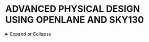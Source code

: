 # ADVANCED PHYSICAL DESIGN USING OPENLANE AND SKY130







<details>
  <summary>
Expand or Collapse
  </summary>

  
## THEORY 









<details>
  <summary>
Expand or Collapse
  </summary>

### HOW TO TALK TO COMPUTERS









<details>
  <summary>
Expand or Collapse
  </summary>
  
### PACKAGE

![ARDUINOLEONARDO](https://github.com/user-attachments/assets/1cc18b24-b063-49dc-801e-37b23f1a02b5)

- The **_PACKAGE_** of the chip which is a protective layer or packet bound over the actual chip and the actual manufatured chip is usually present at the center of a package.
- The connections from package is fed to the chip by WIRE BOUND method which is none other than basic wired connection.

### CHIP
![DAY11](https://github.com/user-attachments/assets/40997a27-3077-4344-be31-955efa96e0d4)


- Inside the chip, all the signals from the external world to the chip and vice versa is passed through **_PADS_**.
- The area bound by the pads is **_CORE_** where all the digital logic of the chip is placed.
- Both the core and pads make up the **_DIE_** which is the basic manufacturing unit in the semiconductor chips.

![week14](https://github.com/user-attachments/assets/22420752-f470-422d-965d-e72ec4c214a9)

### FOUNDRY
- **_Foundry_** is the place where the semiconductor chips are manufactured and FOUNDRY IP's are Intellectual Properties based on a specific foundry and these IP's require a specific level of intelligence to be produced.

### MACROS
- Digital logic blocks in the CHIP are called **_MACROS_**.

### INSTRUCTION SET ARCHITECTURE( RISC V ARCHITECTURE) :-
- It is a C program which has to be run on a specific hardware layout which is the interior of a chip in your laptop,PC or any other device there is certain flow to be followed.
- An INSTRUCTION SET ARCHITECTURE (ISA) is part of the abstract model of a computer that defines how the CPU is controlled by the software.
- HARDWARE DESCRIPTION LANGUAGE(HDL) is present as an interface between the RISC V ARCHITECTURE and the layout.
  
  ![DAY15](https://github.com/user-attachments/assets/79481bfa-b943-451a-b09f-294c844ce7e2)
#### FLOW :
- C Program to Assembly Language The C program is written in a high-level language for ease of programming. A compiler (like GCC with RISC-V backend) translates the C code into assembly language instructions adhering to the RISC-V ISA. These instructions are human-readable but hardware-specific, tailored to the RISC-V architecture.
- Assembly to Machine Language The assembly program is assembled into machine code using an assembler. Machine code consists of binary instructions (0s and 1s) that the processor can execute directly. Each assembly instruction is mapped to its binary opcode and associated data.
- Implementation of RISC-V Specification in RTL The RISC-V specification is implemented in RTL (Register Transfer Level) using a Hardware Description Language (HDL) like Verilog or VHDL. This involves describing the architecture's control logic, datapath, and how instructions are executed in terms of hardware signals.
- RTL to Layout (PnR to GDSII Flow) The RTL description is synthesized into a gate-level netlist (logic gates and their interconnections). Place and Route (PnR) tools convert the synthesized design into a physical layout. The layout is validated and finalized into a GDSII (Graphic Data System II) file, the standard format for representing integrated circuits' physical design.
- Final Output: The GDSII file is used for fabricating the chip, which will then execute the original C program's logic when powered. This flow ensures that the high-level design is accurately translated into functional hardware.
### From Software Applications to Hardware :-
![DAY16](https://github.com/user-attachments/assets/37afaced-f76a-40b3-acdf-25220ca88d40)
**Application Software:** Programs designed to perform specific tasks (e.g., word processors, games, or web browsers). Written in high-level languages like C, C++, Java, Python, etc.
**System Software:** Acts as a bridge between the application software and the hardware. Key components include: 
1.] *Operating System (OS):* Manages hardware resources and provides services to application programs. 
2.] *Compiler:* Translates high-level language programs into machine-dependent assembly or machine code.  
3.] *Assembler:* Converts assembly code into binary machine code (specific to the underlying hardware).
#### Process Flow
**STEP 1**
- The OS processes the application program and translates it into smaller functions or system calls written in high-level languages (e.g., C, C++, VB, Java).
- These functions may interact with device drivers and hardware APIs to enable communication with the physical system.
**Step 2: Compilation**
- The compiler takes high-level language outputs and converts them into assembly instructions specific to the target hardware architecture (e.g., RISC-V, ARM, x86).
- Each hardware architecture has its unique instruction set, which defines the syntax and semantics of its assembly language.
**Step 3: Assembly**
- The assembler translates the assembly instructions into machine code, which is in binary format (0s and 1s).
- Machine code is the lowest level of abstraction and directly represents instructions for the hardware.
**Step 4: Execution on Hardware**
- The machine code is loaded into the hardware (via memory or other interfaces).
- The hardware interprets the binary instructions, performing operations like arithmetic calculations, data movement, or - controlling peripherals as dictated by the binary program.
  
![image](https://github.com/user-attachments/assets/4a3abb62-97ec-47fd-9930-105f12cebd31)
- The output of the compiler are instructions and the output of the assembler is the binary pattern. We need some RTL (a Hardware Description Language) which understands and implements the particular instructions. This RTL is synthesised into a netlist in form of gates which is fabricated into the chip through a physical design implementation.
#### Summary Workflow
- Compiler → Produces instructions.
- Assembler → Converts instructions to binary patterns.
- RTL (HDL) → Implements the instruction set architecture.
- Synthesis → Converts RTL to a netlist of logic gates.
- PnR → Maps the netlist to physical silicon.
- Fabrication → Produces the physical chip ready to execute machine code.
  
  </details>
  
### SOC DESIGN AND OPENLANE


  <details>
  <summary>
Expand or Collapse
  </summary>
  
### Open-Source ASIC Design Implementation
**Key Enablers for Open-Source ASIC Design:**
*1.] RTL Designs:* High-level descriptions of digital logic.
*2.] EDA Tools:* Software for design, simulation, synthesis, and physical layout.
*3.]PDK Data:* Process Design Kits containing essential fabrication-related information.
### Historical Background:
- Early IC design and fabrication were tightly integrated and practiced by companies like TI and Intel.
- In 1979, Lynn Conway and Carver Mead revolutionized the field with structured design methodologies and λ-based design rules, leading to the first VLSI book, "Introduction to VLSI Systems."
- This separated design from fabrication, birthing:
  *1.) Fabless Companies: Focus on design.*
  *2.) Pure Play Fabs: Specialize in fabrication.*
### Process Design Kits (PDKs):
- PDKs act as the interface between designers and fabs, containing:
Device models, technology details, design rules, standard cell libraries, etc.
- Traditionally distributed under NDAs, making them inaccessible to the public.
- On June 30, 2020, Google and SkyWater released the first open-source PDK for the 130nm process.
  
  ![312922831-87384374-e66b-4ec6-b9c4-3fb92ad4d275](https://github.com/user-attachments/assets/bd51228c-f6cd-4a47-8228-573b095cdd66)

### ASIC Design Flow:
- ASIC design involves many steps and tools combined into a cohesive ASIC flow.
- Tools coordinate tasks like simulation, synthesis, placement, routing, and layout generation.
  
  ![312933981-1762d6d6-c5f8-4bd9-8a3d-968eb4360889](https://github.com/user-attachments/assets/05a3340c-f147-4c19-af0a-36e12f7b0ff0)

### OpenLANE Flow:
- An open-source ASIC design framework.
- Objective: Transition the design from RTL to GDSII, the final format for chip fabrication.
- Open-source initiatives like the SkyWater PDK and OpenLANE are making ASIC design more accessible, enabling innovation in academia and industry.
  
  ![312934312-533f58ee-4524-4a18-abb5-36b4d6a56b1f](https://github.com/user-attachments/assets/5f798657-94d9-41a4-963a-d5772579b353)

### Synthesis:
- Synthesis is the process of convertion or translation of design RTL into circuits made out of Standard Cell Libraries (SCL) the resultant circuit is described in HDL and is usually reffered to as the Gate-Level Netlist.
- Gate-Level Netlist is functionally equivalent to the RTL.
  
  ![image](https://github.com/user-attachments/assets/a2f8c68f-1d29-40d8-b368-80c0201da5b7)
- The fundemental building blocks which are the standard cells have regular layouts.
- Each cell has different views/models which are utilised by different EDA tools like liberty view with electrical models of the cells, HDL behavioral models, SPICE or CDL views of the cells, Layout view which include GDSII view which is the detailed view and LEF view which is the abstract view.
  
  ![image](https://github.com/user-attachments/assets/847c6756-320a-41ea-bac5-80443f9f2686)

### Chip Floor and Power Planning:
![image](https://github.com/user-attachments/assets/84bf40ad-3ee3-423b-98cb-d7b21b9d23dd)
- Floor and Power Planning is a critical stage in the VLSI (Very Large Scale Integration) design flow.
- It is part of the physical design process, where the synthesized design (gate-level netlist) is prepared for placement, routing, and manufacturing.
- This stage ensures that the chip's layout is organized, functional, and meets performance, area, and power requirements.
- The main goal is to define the physical structure of the chip by determining the location of different functional blocks (e.g., CPU, SRAM, I/O pads) on the silicon die and creating a robust power distribution network.
### MACROS Floor and Power Planning:
![image](https://github.com/user-attachments/assets/3cb47a32-df61-4848-a858-22214307cf64)
### Power Planning:
![image](https://github.com/user-attachments/assets/d55e29cb-8b00-4ea9-b446-3848f5b68861)
### Placement:
- Macro placement is a vital step in digital circuit design that defines the physical location of large collections of components, known as macros, on a 2-dimensional chip.
- The physical layout obtained during placement determines key performance metrics of the chip, such as power consumption, area, and performance.
  
![image](https://github.com/user-attachments/assets/5ad0262a-1a6d-41a3-bcce-504ac36769e6)
- Global placement provide approximate locations for all cells based on connectivity but in this stage the cells may be overlapped on each other and in detailed placement the positions obtained from global placements are minimally altered to make it legal (non-overlapping and in site-rows)
  
![image](https://github.com/user-attachments/assets/45a514f0-c7b9-43a0-872a-359a1bc4fc02)
### Clock Tree Synthesis:
- Clock Tree Synthesis is a technique for distributing the clock equally among all sequential parts of a VLSI design.
- The purpose of Clock Tree Synthesis is to reduce skew and delay.
- Clock Tree Synthesis is provided with the placement data as well as the clock tree limitations as input.
- Clock Tree Synthesis (CTS) is the technique of balancing the clock delay to all clock inputs by inserting buffers/inverters along the clock routes of an ASIC design.
- As a result, CTS is used to balance the skew and reduce insertion latency.
- Before Clock Tree Synthesis, all clock pins were driven by a single clock source.
- Clock tree synthesis includes both clock tree construction and clock tree balance.
  
![image](https://github.com/user-attachments/assets/b0184966-cd5a-4bf2-b8ce-a5868bb38f16)
- Clock skew is the time difference in arrival of clock at different components.
### Routing:
- Routing in the VLSI design course is making physical connections between signal pins using metal layers.
- Following Clock Tree Synthesis (CTS) and optimization, the routing step determines the exact pathways for interconnecting standard cells, macros, and I/O pins.
- The layout creates electrical connections using metals and vias that are determined by the logical connections in the netlist (i.e.; logical connectivity converted as physical connectivity).
  
![image](https://github.com/user-attachments/assets/c2341136-a12c-4d8c-ab65-2d4522f5529d)
- The skywater PDK has 6 routing layers in which the lowest layer is called the local interconnect layer which is a Titanium Nitride layer.
- The following 5 layers are all Aluminium layers.
  
![image](https://github.com/user-attachments/assets/765108ee-41f6-4e80-9a02-3b86bbc34885)
#### Detailed and Global Routing:
- In VLSI design and chip layout, routing is key.
- It shapes the circuit’s final form.
- The process splits into two main parts: global routing and detailed routing. Knowing these differences is vital for chip design.
- Global routing starts the process. It divides the chip into logical parts called buckets. This stage estimates the needed paths for each connection. It aims to fit all connections within the available resources.
- Detailed routing comes next. It’s about making the actual wires for the chip. This step must follow strict rules for wire width and spacing. It ensures the circuit works right.
- The two-stage method helps with complex designs. It tackles the big picture first, then the details. This way, designers manage the vast number of connections and rules.
  
![image](https://github.com/user-attachments/assets/1493a098-442d-4d21-9121-337ff4bc2053)
### Sign off
- In semiconductor design, “sign-off” during the tape-out (tapeout) of a chip refers to the formal approval process to ensure that the chip design is error-free, meets all specifications, and is ready for manufacturing at the foundry.
  
![image](https://github.com/user-attachments/assets/7508ccc7-05a0-4ab0-9a54-704f0ea0ce43)
- Once done with the routing the final layout can be generated which undergoes various Sign-Off checks.
- Design Rules Checking (DRC) which verifies that the final layout honours all design fabrication rules.
- Layout Vs Schematic (LVS) which verifies that the final layout functionality matches the gate-level netlist that we started with.
- Static Timing Analysis (STA) to verify that the design runs at the designated clock frequency.
   </details>

### GOOD FLOORPLAN VS BAD FLOORPLAN AND INTRODUCTION TO LIBRARY CELLS

 <details>
  <summary>
Expand or Collapse
  </summary>

### Utilization Factor and Aspect Ratio :-
![image](https://github.com/user-attachments/assets/559c07c6-2507-4d15-a4ea-1c6048681e82)
![image](https://github.com/user-attachments/assets/1729eb1f-30e4-4015-b15e-c5382e395649)
- **_A NETLIST DESCRIBES THE CONNECTIVITY AND FLOW OF AN ELECTRONIC DESIGN._**
- Dimensions of a chip is mostly dependant on dimensions of the logic gates.
Converting the highlighted symbols into physical dimensions:

![image](https://github.com/user-attachments/assets/7c127126-2e37-4592-8bd5-7a6058e9978e)
- A **CORE** is the section of the chip where the fundamental logic of the design is placed.
- A **DIE**, which consists of core, is a small semiconductor material specimen on which the fundamental circuit is fabricated.
  
![image](https://github.com/user-attachments/assets/d37d0c08-e769-44cf-b7f0-8d8dcbd1d6c1)

$$Utilization\ Factor = \frac{Area\ Occupied\ By\ Netlist}{Total\ Area\ of\ The\ Core}$$

$$Utilization\ Factor = \frac{4\ sq.\ units}{2\ unit\ * \ 2\ unit}$$

$$Utilization\ Factor = 1$$

- In real life scenarios, some space is always left for future changes.
- Ideal utilizatiion perentage is 50-60% and the ideal utilization factor is 0.5-0.6
 
$$Aspect\ Ratio = \frac{Height}{Width}$$

$$Aspect\ Ratio = \frac{4\ units}{2\ units\ * \ 2\ units}$$

$$Aspect\ Ratio = 1$$

- If the aspect ratio is **1**, then it signifies that the chip is a square.
### Concept of Pre PLaced Cells :-
![image](https://github.com/user-attachments/assets/2269130f-9f27-4b6a-821b-a10beeb4ad3f)
- The arrangement of these **IPs** in a chip ia called floor planning.
- These **IPs**/**BLOCKS** have user defined locations, and hence are placed in a chip before automated placement and routing. So they are called as **preplaced cells**.
- Automated placement and routing tools places the remaining logiacal cells in the design onto the chip.
  
  ![image](https://github.com/user-attachments/assets/3bcf4e44-ce01-48ef-89ad-500614cf41f7)
### Surrounding The Preplaced Cells with Decoupling Capacitors :-
![image](https://github.com/user-attachments/assets/62a1ae66-07a0-4bcc-9312-edfcc0f1e6be)
- A decoupling capacitor is a capacitor, which is used decouple the critical cells from main power supply, in order to protect the cells from the disturbance occuring in the power distribution lines and source.
- The purpose of using decoupling capacitors is to deliver current to the gates during switching.
### Power Planning :-
![image](https://github.com/user-attachments/assets/db829ed4-118e-4c8c-9811-2b8f41146896)
- If power is drawn from only one point, then it it might result in a **VOLTAGE DROOP** in VDD or a **VOLTAGE BUMP** in the VSS.
- The solution of this problem if to have many power supply points.
  
![image](https://github.com/user-attachments/assets/6091d8fa-71db-47cf-839d-dbfee6b0999d)
![image](https://github.com/user-attachments/assets/9755dcec-3bd6-40b5-8297-45f8853cb34d)
### Pin Placement and Logical Cell Placement Blockage :-
- The connectivity information between the gates is coded using VHDL/Verilog Language and is called as the **NETLIST**.
  
![image](https://github.com/user-attachments/assets/deb9787e-5f65-409d-9564-8e56dba87bd6)
- Avoid repetition of input or output pins
- The area between the DIE and the CORE has to be blocked so that the space is reserved for pin configuration.
  
![image](https://github.com/user-attachments/assets/86853323-4d6b-41a7-92e2-38371ddd64ea)
### Netlist Binding and Initial Place Design :-
#### Library :
- It consists of cells, shapes and size of the cells, various flavours of the same cells and timing information.
  
![image](https://github.com/user-attachments/assets/84a0ef25-63a1-437d-b90c-fc1538058e99)
![image](https://github.com/user-attachments/assets/1fa9d260-84b6-41f8-ba0a-00437ef41ff5)
#### Optimizing Placement :-
- This is the stage where we estimate wire length and capacitance, and based on that, insert repeaters.      
- **REPEATERS** are buffers that recondition the original signal, make a new signal, and sends the data forward.
##### Placement of Buffers :
![image](https://github.com/user-attachments/assets/625b2f47-7321-43b6-bcf0-578bed94903b)
### Library Charecterisation and Modelling:-
#### Logic Synthesis :-
- It is an arrangement of gates that represents the original functionality described using an RTL.
#### Floor Planning :-
- Floor planning is the most important process in physical design.
- floor planning is the process of placing blocks/MACROS in the chip or core area.
- In this step we hae netlist which describes the design and the various blocks of the design and the interconnection between the different blocks.
#### Placement :-
- Macro placement is a vital step in digital circuit design that defines the physical location of large collections of components, known as macros, on a 2-dimensional chip.
- The physical layout obtained during placement determines key performance metrics of the chip, such as power consumption, area, and performance.
#### Clock Tree Synthesis :-
- Clock Tree Synthesis is a technique for distributing the clock equally among all sequential parts of a VLSI design.
- The purpose of Clock Tree Synthesis is to reduce skew and delay.
- Clock Tree Synthesis is provided with the placement data as well as the clock tree limitations as input.
- Clock Tree Synthesis (CTS) is the technique of balancing the clock delay to all clock inputs by inserting buffers/inverters along the clock routes of an ASIC design.
- As a result, CTS is used to balance the skew and reduce insertion latency.
- Before Clock Tree Synthesis, all clock pins were driven by a single clock source.
- Clock tree synthesis includes both clock tree construction and clock tree balance.
#### Routing :-
- Routing in the VLSI design course is making physical connections between signal pins using metal layers.
- Following Clock Tree Synthesis (CTS) and optimization, the routing step determines the exact pathways for interconnecting standard cells, macros, and I/O pins.
- The layout creates electrical connections using metals and vias that are determined by the logical connections in the netlist (i.e.; logical connectivity converted as physical connectivity).

- Cell library characterization is a process of analyzing a circuit using static and dynamic methods to generate models suitable for chip implementation flows.
- Library characterization is a process of simulating a standard cell using analog simulators to extract input load, speed, and power data in a way that the downstream tools can process it all.
- This can be done via a specific analog simulator whose output is used to generate the characterization data, or by using a library characterization tool.

### Cell Design Flow :-
#### Standard Cells :-
- Standard cells are pre-designed, pre-characterized, and pre-verified functional blocks that encapsulate a specific logic function, such as AND gates, flip-flops, or latches.
- These cells adhere to a predefined height and are designed to seamlessly interconnect, allowing for the creation of intricate digital circuits.

- Standard cells are palced in libraries.
- Libraries consist of cells of different functionality, VT and sizes also.
  
![image](https://github.com/user-attachments/assets/02c31d0f-fc90-4893-9f81-1796e4063e52)
![image](https://github.com/user-attachments/assets/4da97f47-174b-477a-994f-1ef81f346925)
![image](https://github.com/user-attachments/assets/d95f3700-4d8d-489e-b9b9-221d7cdb8a31)
![image](https://github.com/user-attachments/assets/382ea206-c941-4805-8831-299223416a0f)
#### Charaterization Flow :-
- Cell library characterization is a process of analyzing a circuit using static and dynamic methods to generate models suitable for chip implementation flows.
- Library characterization is a process of simulating a standard cell using analog simulators to extract input load, speed, and power data in a way that the downstream tools can process it all.
- This can be done via a specific analog simulator whose output is used to generate the characterization data, or by using a library characterization tool.
### General Timing Characterization Parameter :-
#### Timing Threshold Definitions :
![image](https://github.com/user-attachments/assets/f0da193c-ebfe-40bf-b2ad-4aada44b5611)
- The threshold voltage, often denoted as Vth or VGS(th), represents the minimum voltage that needs to be applied to the gate of an MOSFET to establish a conductive channel between its source and drain terminals.
- This conductive channel paves the way for current flow, transforming the transistor from an insulator to a conductor.
- SLEW is defined as
   1.] The time it takes for a signal to transition from one voltage level to another.
   2.] The rate at which a signal (its voltage) transitions from one logic level to another or simply the rate of change of voltage with respect to time.
- The slew (slew rate) is also known as transition delay.
#### Propagation Delay :
- The propagation delay of a logic gate is defined as the time it takes for the effect of a change in input to be evident at the output.
- In other words, propagation delay is the time it takes for the input to reach the output.
- Propagation delay in VLSI is normally described as the time difference between when the transitional input reaches 50% of its final value and when the output reaches 50% of its final value. This demonstrates the influence of input change.
- In the above case, 50% is defined as the logic threshold at which output (or, more specifically, any signal) is presumed to flip states. It is represented by the symbol ‘tpd’. It is also known as gate delay.
  
![image](https://github.com/user-attachments/assets/d5d2ca25-7920-4077-a9cd-da9b698fa310)
![image](https://github.com/user-attachments/assets/5c6c004c-2477-436a-9dc9-5e6b3b5faed0)
#### Transition Time :
- Transition delay or slew is defined as the time taken by signal to rise from 10 %( 20%) to the 90 %( 80%) of its maximum value. This is known as “rise time”.
- Similarly “fall time” can be defined as the time taken by a signal to fall from 90 %( 80%) to the 10 %( 20%) of its maximum value.
- Transition is the time it takes for the pin to change state.
  
![image](https://github.com/user-attachments/assets/a25aeea4-4f5b-4d26-ab18-6886a40d4ed5)
![image](https://github.com/user-attachments/assets/101dec2c-5cf4-419a-8e24-29d75470c78e)
</details>

### Inception of Layout and CMOS Fabrication Process :-
 <details>
  <summary>
Expand or Collapse
  </summary>

### 16-Mask CMOS Process :-
- CMOS can be obtained by integrating both NMOS and PMOS transistors over the same silicon wafer. In N–well technology an n-type well is diffused on a p-type substrate whereas in P- well it is vice- verse.

  **1.] Selecting a Substrate :**
- First we choose a substrate as a base for fabrication. For N- well, a P-type silicon substrate is selected.
  
 ![image](https://github.com/user-attachments/assets/a314bdbe-004e-48c9-b76c-c0f46354be03)

  **2.] Creating an Active Region for Transistors :**
- Oxidation: The selective diffusion of n-type impurities is accomplished using SiO2 as a barrier which protects portions of the wafer against contamination of the substrate.
- SiO2 is laid out by oxidation process done exposing the substrate to high-quality oxygen and hydrogen in an oxidation chamber at approximately 10000c.
- Growing of Photoresist: At this stage to permit the selective etching, the SiO2 layer is subjected to the photolithography process.
- In this process, the wafer is coated with a uniform film of a photosensitive emulsion.
- Masking: This step is the continuation of the photolithography process. In this step, a desired pattern of openness is made using a stencil. This stencil is used as a mask over the photoresist.
- The substrate is now exposed to UV rays the photoresist present under the exposed regions of mask gets polymerized.
- Removal of Unexposed Photoresist: The mask is removed and the unexposed region of photoresist is dissolved by developing wafer using a chemical such as Trichloroethylene.
  
 ![image](https://github.com/user-attachments/assets/13076362-bd8d-4d9b-94ab-3be06043d0b7)
 ![image](https://github.com/user-attachments/assets/ba9b61ac-f37f-4fa4-b547-8d954e96a988)
 ![image](https://github.com/user-attachments/assets/fc6e0d47-d201-45ad-a875-95aa735ed44a)
- The process is referred to as LOCOS( Local Oxidation of Silicon ).
- Si3N4 is stripped out using hot phosphoric acid.

  **3.] N-Well and P-Well Formation :**
- Etching: The wafer is immersed in an etching solution of hydrofluoric acid, which removes the oxide from the areas through which dopants are to be diffused.
- Removal of Whole Photoresist Layer: During the etching process, those portions of SiO2 which are protected by the photoresist layer are not affected.
- The photoresist mask is now stripped off with a chemical solvent (hot H2SO4).
- Formation of N-well: The n-type impurities are diffused into the p-type substrate through the exposed region thus forming an N- well.
  
![image](https://github.com/user-attachments/assets/f02b8180-00a1-42d9-aca0-28edcfcb8948)
![image](https://github.com/user-attachments/assets/1f60ac31-6dbb-4878-8347-7e305f48c86b)
![image](https://github.com/user-attachments/assets/9a63f0ab-19e6-4ec4-b541-19ccc6cfa61d)
![image](https://github.com/user-attachments/assets/869bd3df-89ce-4452-9e08-88269bef340d)

 **4.] Formation of Gate Terminal :**
 
![image](https://github.com/user-attachments/assets/8e56c1a7-d35f-4cba-b419-265d25264ee7)
![image](https://github.com/user-attachments/assets/651c63ca-ef74-48bf-88be-f010b58292cf)
- Removal of SiO2: The layer of SiO2 is now removed by using hydrofluoric acid.
  
![image](https://github.com/user-attachments/assets/8a9450db-2725-4e43-af2b-e96c67168edd)
- Deposition of Polysilicon: The misalignment of the gate of a CMOS transistor would lead to the unwanted capacitance which could harm circuit.
- So to prevent this “Self-aligned gate process” is preferred where gate regions are formed before the formation of source and drain using ion implantation.
  
![image](https://github.com/user-attachments/assets/4eda7dac-d2ec-4780-8dfa-645e02667cf6)
![image](https://github.com/user-attachments/assets/05fda87e-f0d7-420f-882d-b8528afb5ef7)

  **5.] Lightly Doped Drain( LDD ) Formation :**
  
![image](https://github.com/user-attachments/assets/22576294-eb2a-492f-89d2-d3119caf4d7d)
![image](https://github.com/user-attachments/assets/afcdcc48-b190-41a5-90a8-1c6a416fb2d7)
![image](https://github.com/user-attachments/assets/534bcdb9-97eb-4c21-96d7-6037bb03bb6c)
- Phosphorous implant :
  
![image](https://github.com/user-attachments/assets/1613ad59-4dce-4854-aacd-7f264db536ae)
- Boron implant :
  
![image](https://github.com/user-attachments/assets/b5a4a8a4-b058-4ee7-a0cf-c573631a3bae)
- Plasma anisotopic etching :
  
![image](https://github.com/user-attachments/assets/e348f673-2363-439f-b8ad-74b34f4e6d06)

  **6.] Source and Drain Formation :**

 ![image](https://github.com/user-attachments/assets/e3308f55-f7a0-4fd6-a078-eed61ede9c10)
 ![image](https://github.com/user-attachments/assets/680a547d-b9a9-4e04-a6ad-2ae9a4c97437)
 ![image](https://github.com/user-attachments/assets/bf141534-cdfc-460f-b23b-c19adea73a13)

  **7.] Local Interconnect Formation :**
  - Deposition of Titanium :

![image](https://github.com/user-attachments/assets/e65faca1-6748-4c77-ab3e-6597512d026e)
![image](https://github.com/user-attachments/assets/29602f4d-1dd9-4e11-b7ee-74d810ecacf2)
![image](https://github.com/user-attachments/assets/be39056b-4960-4874-be2c-49f05a8a45a9)

 **8.] Higher Level Metal Formation :**

 ![image](https://github.com/user-attachments/assets/161feb26-9a55-45e1-bba9-fbb2c8ba6bd1)
 ![image](https://github.com/user-attachments/assets/bcc27594-5209-4864-8537-83e3781e3d46)
 ![image](https://github.com/user-attachments/assets/3d5d6158-f664-4b17-8a5a-9b4385e122a3)
 ![image](https://github.com/user-attachments/assets/149185c4-94df-4ed4-bfbe-dd36ac50a7bb)
 ![image](https://github.com/user-attachments/assets/fe6c7cc7-da5d-48c2-b96c-510b8901bc72)

 - Final output :
![image](https://github.com/user-attachments/assets/f7286acd-68f1-4eda-8b92-e8597334263e)

</details>

### Timing Modelling Using Delay Tables :-

 <details>
  <summary>
Expand or Collapse
  </summary>

### Power Aware Clock Tree Synthesis :-

![image](https://github.com/user-attachments/assets/1504ba66-291d-402c-9140-ef78b4b15931)
- Assuming a slew of ’40ps’ for the first buffer and capacitance of 60fF on node ‘A’, the delay of the first buffer
can be easily evaluated using below NLDM table and it comes out to be x9.
- And similarly, for the second level of buffering, the delay of the buffers ‘2’ and ‘3’ comes out to be y15
assuming a slew of ’60ps’ and capacitance of ’50fF’ at node ‘B’ and ‘C’
- This in turn results to ‘zero’ skew at clock endpoints.

![image](https://github.com/user-attachments/assets/3a322ce1-caf3-4e39-b0c9-88aa87829fb7)
- There are 3 advantages of using AND gate as buffer
  
    1.] you tend to use identical buffer at level 2 i.e. AND gate as buffer
  
    2.] you save power, by turning on/off the EN pin of AND gate 3 and disabling clock to whole bunch of
      flops connected to its output
  
    3.] you maintain zero skew while doing above 2.

 </details>

### Setup Timing Analysis :-

<details>
  <summary>
Expand or Collapse
  </summary>

- Setup time is the minimum amount of time the data signal should be held steady before the clock event so that the data are reliably sampled by the clock.
- Hold time is the minimum amount of time the data signal should be held steady after the clock event so that the data are reliably sampled.
- In digital designs, each and every flip-flop has some restrictions related to the data with respect to the clock in the form of windows in which data can change or not.
- There is always a region around the clock edge in which input data should not change at the input of the flip-flop. This is because, if the data changes within this window, we cannot guarantee the output.
- The output can be the result of either of the previous input, the new input or metastability.
-  Setup time is defined as the minimum amount of time before the clock's active edge that the data must be stable for it to be latched correctly. In other words, each flip-flop (or any sequential element, in general) needs some time for the data to remain stable before the clock edge arrives, such that it can reliably capture the data. This duration is known as setup time.

</details>

### Clock Tree Synthesis :-

<details>
  <summary>
Expand or Collapse
  </summary>
  
- In this algorithm Clock routing takes place like the English letter H.
- It is an easy approach that is based on the equalization of wire length.
- In H tree-based approach the distance from the clock source points to each of the clock sink points are always the same.
- In H tree approached the tool trying to minimize skew by making interconnection to subunits equal in length.
  
##### Advantages :-
- Exact zero skew in terms of distance (here we are ignoring parasitic delay) due to the symmetry of the H tree.
- Typically used for very special structures like top-level clock level distribution not for the entire clock then distributed to the different clock sinks.

##### Disadvantages:
- Blockages can spoil the symmetry of the H tree because sometimes blockages are present on the metal layers.
- Non-uniform sink location and varying sink capacitance also complicate the design of the H tree.

![image](https://github.com/user-attachments/assets/0e08e158-699b-439e-b0b8-a185da366173)
  </details>
   
### Timing Analysis :-
<details>
  <summary>
Expand or Collapse
  </summary>
  
- Hold time is defined as the minimum amount of time after the clock's active edge during which data must be stable.
- Similar to setup time, each sequential element needs some time for data to remain stable after clock edge arrives to reliably capture data.
- This duration is known as hold time.

- The data that was launched at the current edge should not travel to the capturing flop before hold time has passed after the clock edge.
- Adherence to hold time ensures that the data launched at current clock edge does not get captured at the same edge.
- In other words, hold time adherence ensures that system does not deviate from the current state and go into an invalid state.
##### Cause/origin of setup time and hold time : 
- Setup time and hold time are said to be the backbone of timing analysis.
- Rightly so, for the chip to function properly, setup and hold timing constraints need to be met properly for each and every flip-flop in the design.
- If even a single flop exists that does not meet setup and hold requirements for timing paths starting from/ending at it, the design will fail and meta-stability will occur.
- It is very important to understand the origin of setup time and hold time as whole design functionality is ensured by these.
![image](https://github.com/user-attachments/assets/dafb92ff-40df-4f42-a70c-5846a23d25fe)
![image](https://github.com/user-attachments/assets/4a022655-266c-45b0-b543-0c8b14cba73a)

  </details>

### Routing and Design Rule check( DRC ) :-

<details>
  <summary>
Expand or Collapse
  </summary>

- Routing in the VLSI design course is making physical connections between signal pins using metal layers.
- Following Clock Tree Synthesis (CTS) and optimization, the routing step determines the exact pathways for interconnecting standard cells, macros, and I/O pins.
- The layout creates electrical connections using metals and vias that are determined by the logical connections in the netlist (i.e.; logical connectivity converted as physical connectivity).

- The routing mechanism establishes the specific pathways for interconnections.
- This contains the regular cell and macro pins, block boundary pins, and chip boundary pads.
- The tool includes information about the exact placements of blocks, pins of blocks, and I/O pads at chip borders after placement and CTS.
- The utility can also access the logical connections defined by the netlist.
- Metal and vias are used in the routing stage to build electrical connections in layout to fulfil all connections required by the netlist.
- The program now depends on some “Design Rules Checks (DRC)” to perform the natural linkages.

- Each metal layer in a grid-based routing system has its tracks and preferred routing direction, which are described in a unified cell in the standard cell library.
- Routing activities are divided into four steps:
     1.] Global route
  
     2.] Track Assignment
  
     3.] Detail Routing
  
     4.] Search and repair
### Maze Routing - Lee's Algorithm :-

![image](https://github.com/user-attachments/assets/6edf3991-a49b-4f87-85b7-2aed7f9d54bc)
![image](https://github.com/user-attachments/assets/beb69144-4ada-45b7-a9c1-681b3a75db3f)
- Routes with single bend are mostly preferred.
 
![image](https://github.com/user-attachments/assets/a0838a18-3344-448a-b44a-547d3147a0ac)
![image](https://github.com/user-attachments/assets/5172b4c9-3dec-41bb-a4de-b1f7233ac441)

### DRC Clean :-
- Design Rule Checking (DRC) is a physical design process to determine if chip layout satisfies a number of rules as defined by the semiconductor manufacturer.
- Each semiconductor process will have its own set of rules and ensure sufficient margins such that normal variability in the manufacturing process will not result in chip failure.
- Common types of DRC rules :
    - Minimum width
    - Minimum spacing 
    - Minimum area
    - Wide metal jog
    - Signal short
    - Via width
    - Misaligned via wire
    - Special notch spacing
    - End of line spacing

![image](https://github.com/user-attachments/assets/f007b324-d618-4f0b-9b74-552410a73335)
![image](https://github.com/user-attachments/assets/3b9eb156-c946-4727-8b50-c0ac1557604d)
![image](https://github.com/user-attachments/assets/ec5c228c-08f0-4ff9-a17c-5195ab7aad28)
![image](https://github.com/user-attachments/assets/315c07de-f5ee-41ed-930e-8e92f175b6cc)
- Signal short solved :

![image](https://github.com/user-attachments/assets/bf86af28-8738-4645-983f-9dca8abeaede)

![image](https://github.com/user-attachments/assets/a6006d1a-3842-4d3a-acdf-44eae1bee0b2)
![image](https://github.com/user-attachments/assets/b8184dd0-24eb-41c2-a15c-691dbdbd277d)

  </details>

### Parasitics Extraction :-

<details>
  <summary>
Expand or Collapse
  </summary>

- After completion of standard cell placement and power analysis, the next phase is to route the ASIC design and perform extraction of routing and parasitic parameters for the purpose of static timing analysis and simulation.
- Parasitic extraction is the calculation of all routed net capacitance's and resistances for the purpose of delay calculation, static timing analysis, circuit simulation, and signal integrity analysis.
- Parasitic extraction is performed by analyzing each net in the design and taking into account the effects (such as dielectric stack) of the net’s own topology and proximity to other nets.
- For calculating the Delay, we should be aware about the Resistance/Capacitance of the Network/Devices and we can extract this info (R/C) from a layout and "Parasitic Extraction do this job efficiently".
- Effect of Parasitic Devices on Circuit Design:
      - Extra Power Consumption
      - Effect the Delay of circuit
      - Reduce the Noise Margin
      - Increase Signal Noise
      - Increase IR drop on power Supply lines

![image](https://github.com/user-attachments/assets/5c4d1383-0df0-4c4d-b784-03ddafa0ee5b)

  
  </details>
   </details>

  
  
  
## GETTING FAMILIAR TO OPENSOURCE EDA TOOLS
<details>
  <summary>
Expand or Collapse
  </summary>

### RUNNING OPENLANE IN INTERACTIVE MODE:-
<details>
<summary>
Expand or Collapse
  </summary>

```bash

# Change directory to openlane directory
vsduser@vsdsquadron:~$
vsduser@vsdsquadron:~$ cd Desktop/work/tools
vsduser@vsdsquadron:~Desktop/work/tools$ cd openlane_working_dir/openlane
vsduser@vsdsquadron:~Desktop/work/tools/openlane_working_dir/openlane$
# run command docker
vsduser@vsdsquadron:~Desktop/work/tools/openlane_working_dir/openlane$ docker
bash-4.2$
#give command to run in interactive mode
bash-4.2$ ./flow.tcl -interactive
# program starts running in interactive mode
```

![image](https://github.com/user-attachments/assets/ffcd36fc-412c-42c7-b90c-3db03a4f3432)
![image](https://github.com/user-attachments/assets/d3ed419f-5416-4dbd-9fba-56b3f700f6c3)
- a new directory will open in the runs folder
  
![image](https://github.com/user-attachments/assets/854a0684-e24b-4a85-ae1c-6ecfd17c9748)
</details>

### Commands to Run Synthesis :-
<details>
<summary>
Expand or Collapse
  </summary>
  
```bash
  
% package require openlane 0.9
0.9
# Now the OpenLANE flow is ready to run any design.
# Initially we have to prep the design creating some necessary files and directories for running the 'picorv32a'
% prep -design picorv32a
# The design is prepped and ready, we can run synthesis using following command
% run_synthesis
# Synthesis starts
```
  
#### SECTION 1 TASK - CALCULATE THE FLIP FLOP RATIO :-


$Flop\ Ratio = \frac{Number\ of\ D\ Flip\ Flops}{Total\ Number\ of\ Cells}$

##### CALCULATION OF FLOP RATIO USING DATA FROM SYNTHESIS STATISTICS REPORT :-

![image](https://github.com/user-attachments/assets/ef8f1059-6a0d-4739-8742-28ed44768dae)
![image](https://github.com/user-attachments/assets/04279ed1-15d0-40a8-af90-d4fc00af8a89)


$$Flop\ Ratio = \frac{1613}{14876} = 0.10842968539$$


$PERCENTAGE\ OF\ D\ FLIP\ FLOPS' = 0.10842968539 * 100 = 10.842968539$

</details>

### RUNNING FLOORPLAN IN OPENLANE :-
<details>
<summary>
Expand or Collapse
  </summary>
  
### COMMANDS:-
```bash

# Change directory to openlane flow directory
cd Desktop/work/tools/openlane_working_dir/openlane
# Run the docker command
docker
```
```bash
# Now that we have entered the OpenLANE flow contained docker sub-system we can invoke the OpenLANE flow in the Interactive mode using the following command
./flow.tcl -interactive

# Now that OpenLANE flow is open we have to input the required packages for proper functionality of the OpenLANE flow
package require openlane 0.9

# Now the OpenLANE flow is ready to run any design and initially we have to prep the design creating some necessary files and directories for running a specific design which in our case is 'picorv32a'
prep -design picorv32a

# Now that the design is prepped and ready, we can run synthesis using following command
run_synthesis

# Now we can run floorplan
run_floorplan
```

![floor1](https://github.com/user-attachments/assets/af2f666b-a937-4c57-8312-e63bf48a61a7)
![floor2](https://github.com/user-attachments/assets/88d8879c-a32d-4f82-b4bf-fc6f9244582d)
- Commands to load floorplan def in magic in another terminal

```bash
# Change directory to path containing generated floorplan def
cd Desktop/work/tools/openlane_working_dir/openlane/designs/picorv32a/runs/28-01_13-06/results/floorplan/

# Command to load the floorplan def in magic tool
magic -T /home/vsduser/Desktop/work/tools/openlane_working_dir/pdks/sky130A/libs.tech/magic/sky130A.tech lef read ../../tmp/merged.lef def read picorv32a.floorplan.def &
```
### Floorplan.def in MAGIC :-

![image](https://github.com/user-attachments/assets/50ba615c-4ef8-4b05-b4b0-e449309ff887)
### Equidistant Placement of PINS :-

![image](https://github.com/user-attachments/assets/2a1881b1-c4ae-4b00-8b6b-025df2965a74)
### PIN LAYER Is As Set In config.tcl :-

![image](https://github.com/user-attachments/assets/da86b69d-0fe0-4bea-bf57-a77f30c67cba)
### DECAP Cells and TAP Cells :-

![image](https://github.com/user-attachments/assets/a17d02ba-4122-4f75-b4d0-cea2d547ba5c)
### Unplaced Standard Cells :-

![image](https://github.com/user-attachments/assets/bbda129d-10fd-4fa6-bfd4-cff764d41d05)
</details>

### RUNNING PLACEMENT IN OPENLANE
<details>
<summary>
Expand or Collapse
  </summary>
  
```bash
# After floor planning, the next step is placement. run the following command
% run_placement
# The placement process starts
```
  
#### Load Placement.def in Magic :-
```bash

# Change directory to path containing generated placement def
cd Desktop/work/tools/openlane_working_dir/openlane/designs/picorv32a/runs/28-01_15-09/results/placement/

# Command to load the placement def in magic tool
magic -T /home/vsduser/Desktop/work/tools/openlane_working_dir/pdks/sky130A/libs.tech/magic/sky130A.tech lef read ../../tmp/merged.lef def read picorv32a.placement.def &
```
#### Placement.def in Magic :-

![image](https://github.com/user-attachments/assets/900661c3-ceb5-4224-b5d1-90dfbddff636)
##### Legally placed Standard Cells :-

![image](https://github.com/user-attachments/assets/ea9f1f6a-8b99-43b7-a4fb-e362f10db77f)

</details>

### VTC SPICE Simulations :-
<details>
<summary>
Expand or Collapse
  </summary>

### SPICE Deck :-
- It is the connectivity information about a netlist.
- 
![image](https://github.com/user-attachments/assets/7e91e54a-0316-4e51-8cce-7798aa5f9dfb)

#### Steps to Run VTC SPICE Simulations :-
##### *Writing a SPICE Deck*
 **1.] Defining the component connectivity**
 **2.] Defining the the component values**
 **3.] Identify the nodes**
 **4.] Name the nodes**

![image](https://github.com/user-attachments/assets/44136b52-c023-4302-ac47-89b6c71288d5)![image](https://github.com/user-attachments/assets/0e6a842c-16d2-4bfd-8ce2-0ec5d621cd97)
##### SPICE Deck :-
```bash
*** MODEL Descriptions ***
*** NETLIST Description ***
M1 out in vdd vdd pmos W=0.375u L=0.25u
M2 out in 0 0 nmos W=0.375u L=0.25u

cload out 0 10f

Vdd vdd 0 2.5
Vin in 0 2.5
*** SIMULATION Commands ***
.op
.dc Vin 0 2.5 0.05
.LIB  "tsmc_025um_model.mod" CMOS_MODELS
.end
```
### Switching Threshold :-
- The switching threshold, Vm, is defined as the point where Vin = Vout. 
- Switching threshold can be set by the ratio of relative driving strengths of the PMOS and NMOS transistors.
- To move Vm upwards, a larger value of ratio is required, which means making the PMOS wider.
- Increasing the strength of the NMOS, on the other hand, moves the switching threshold closer to GND.

- The effect of changing the Wp/Wn ratio is to shift the transient region of the VTC.
- Increasing the width of the PMOS or the NMOS moves VM towards VDD or GND respectively.
- This property can be very useful, as asymmetrical transfer characteristics are actually desirable in some designs.
 </details>


### Lab Steps to Git Clone VSDSTDCELLDESIGN :-
<details>
<summary>
Expand or Collapse
  </summary>

```bash
# Change directory to openlane
cd Desktop/work/tools/openlane_working_dir/openlane

# Clone the repository with custom inverter design
git clone https://github.com/nickson-jose/vsdstdcelldesign

# Change into repository directory
cd vsdstdcelldesign

# Copy magic tech file to the repo directory for easy access
cp /home/vsduser/Desktop/work/tools/openlane_working_dir/pdks/sky130A/libs.tech/magic/sky130A.tech .

# Check contents whether everything is present
ls

# Command to open custom inverter layout in magic
magic -T sky130A.tech sky130_inv.mag &
```
![image](https://github.com/user-attachments/assets/ea12a4c4-810c-4567-aab4-92128ddbc1e1)
![image](https://github.com/user-attachments/assets/18f9a55a-b5ba-4b94-898d-2333f07b9deb)
![image](https://github.com/user-attachments/assets/e32c950d-ed82-42ba-abf7-62109819da35)
#### Identification of NMOS and PMOS :-

![image](https://github.com/user-attachments/assets/b6f65345-3606-4c8e-b04a-90aaba3a9620)
![image](https://github.com/user-attachments/assets/2073158a-2397-4ff3-8442-5c9999c0bbce)
#### DRC Error :-

![image](https://github.com/user-attachments/assets/345a6630-780f-447e-8f47-13ae5b29cfa3)
![image](https://github.com/user-attachments/assets/b12b69aa-4f8a-486b-826e-e22e880f2eac)
#### DRC = 0

![image](https://github.com/user-attachments/assets/294c9a8b-477b-4829-966c-ce29aeaae7d4)
</details>

### Lab Steps to Create Std Cell Layout and Extract Spice Netlist :-
<details>
<summary>
Expand or Collapse
  </summary>
  
![image](https://github.com/user-attachments/assets/f3be22ef-a273-4d72-9d36-225a8c754c48)
- Spice File Created and Opened :
  
![image](https://github.com/user-attachments/assets/5f46c1a7-2784-41a4-a558-f87162cfbe69)
- Mearsurement of grid in layout :
  
![image](https://github.com/user-attachments/assets/95c04678-14be-4761-a9d7-bd88e92b82bd)
- Changes made in Spice file :
  
![image](https://github.com/user-attachments/assets/20174a51-13e0-49cc-ae9b-cbba5983bda4)
- Running NGSPICE :
  
![image](https://github.com/user-attachments/assets/c32424e1-e5bc-4893-91f6-6acf64b4d4a0)
- Calculating the Transition Time :
$$Rise\ transition\ time = Time\ taken\ for\ output\ to\ rise\ to\ 80\% - Time\ taken\ for\ output\ to\ rise\ to\ 20\%$$
$$20\%\ of\ output = 660\ mV$$
$$80\%\ of\ output = 2.64\ V$$
- 20%
  
![image](https://github.com/user-attachments/assets/c176d61b-2f6d-4cb8-92e4-6dfc0e9b0745)
- 80%

![image](https://github.com/user-attachments/assets/95aab0c8-7853-408b-b337-05f86d57a494)
$$Fall\ transition\ time = 4.0955 - 4.0536 = 0.0419\ ns = 41.9\ ps$$
- Calculating the Cell Fall Delay :
$$Fall\ Cell\ Delay = Time\ taken\ for\ output\ to\ fall\ to\ 50\% - Time\ taken\ for\ input\ to\ rise\ to\ 50\%$$
$$50\%\ of\ 3.3\ V = 1.65\ V$$

![image](https://github.com/user-attachments/assets/97c422ba-e176-4516-8420-dafa776d7ab4)![image](https://github.com/user-attachments/assets/4413e7ee-acb3-45da-843a-d2d4add935b2)
$$Fall\ Cell\ Delay = 4.07 - 4.05 = 0.02\ ns = 20\ ps$$

</details>

### Finding the Problem in the DRC Section of the Old Magic Tech File for the Skywater Process and Fix It

<details>
<summary>
Expand or Collapse
  </summary>
  
- Commands to download and view the corrupted skywater process magic tech file and associated files to perform drc corrections :
```bash
# Change to home directory
cd

# Command to download the lab files
wget http://opencircuitdesign.com/open_pdks/archive/drc_tests.tgz

# Since lab file is compressed command to extract it
tar xfz drc_tests.tgz

# Change directory into the lab folder
cd drc_tests

# List all files and directories present in the current directory
ls -al

# Command to view .magicrc file
gvim .magicrc

# Command to open magic tool in better graphics
magic -d XR &
```

![image](https://github.com/user-attachments/assets/332c9d78-9f13-4586-b559-4b06ffb6f06a)
- Incorrectly implemented poly.9 :

![image](https://github.com/user-attachments/assets/c59b0ea1-51d7-45f0-bd3f-8b95123fb0a9)
![image](https://github.com/user-attachments/assets/2fd05b58-d41a-4493-bab9-f0891130abba)
- New commands inserted :

![image](https://github.com/user-attachments/assets/35dff02a-fc0b-4ddf-a09c-938eeb86090e)
![image](https://github.com/user-attachments/assets/738814cf-160d-42d9-b13d-1f494314555b)
- Tkcon window :
```bash
# Loading updated tech file
tech load sky130A.tech

# Must re-run drc check to see updated drc errors
drc check

# Selecting region displaying the new errors and getting the error messages 
drc why
```

![image](https://github.com/user-attachments/assets/d9e5a44e-a38f-4449-aa9a-de513c4807b8)
- Incorrectly implemented nwell.4 complex rule correction.

![image](https://github.com/user-attachments/assets/f6aa71e8-5888-4246-a14c-cc0157b0fa1b)
- New commands inserted in sky130A.tech :
  
![image](https://github.com/user-attachments/assets/7685e688-be52-4daf-8815-a9e54b3b5829)
- Tkcon window :
```bash
# Loading updated tech file
tech load sky130A.tech

# Change drc style to drc full
drc style drc(full)

# Must re-run drc check to see updated drc errors
drc check

# Selecting region displaying the new errors and getting the error messages 
drc why
```

![image](https://github.com/user-attachments/assets/c8cf6f27-1399-4573-abeb-893fb49fe7f8)

</details>

### Timing Modelling Using Delay Tables :-

<details>
<summary>
Expand or Collapse
  </summary>

### Lab Steps to Convert Grid Info to Track Info :-
- Tracks.info :
  
![image](https://github.com/user-attachments/assets/a63fa156-0e5c-45fa-9d1f-d0c902975bbc)
- New Lef File :

![image](https://github.com/user-attachments/assets/57334d7e-e3fe-4080-a093-ea1d0b80de6f)
- Copy Lef File to Picorv32a Src :
```bash
# Copy lef file
cp sky130_vsdinv.lef ~/Desktop/work/tools/openlane_working_dir/openlane/designs/picorv32a/src/

# List and check whether it's copied
ls ~/Desktop/work/tools/openlane_working_dir/openlane/designs/picorv32a/src/

# Copy lib files
cp libs/sky130_fd_sc_hd__* ~/Desktop/work/tools/openlane_working_dir/openlane/designs/picorv32a/src/

# List and check whether it's copied
ls ~/Desktop/work/tools/openlane_working_dir/openlane/designs/picorv32a/src/
```

![image](https://github.com/user-attachments/assets/f8a6a054-a3f1-462d-96ca-9378187a3bd7)
- Copying the sky130_fd_sc_hd__* File to Picorv32a Src :

![image](https://github.com/user-attachments/assets/472ed297-438d-4ab1-9da7-f1a4cd69a7c9)
![image](https://github.com/user-attachments/assets/65dd43fd-e5f2-4978-b9b8-cb4e0949c873)

- Run openlane flow synthesis with newly inserted custom inverter cell :

![434](https://github.com/user-attachments/assets/693268e8-af08-4490-a632-5eaaf31706cd)
![435](https://github.com/user-attachments/assets/eee98f21-9185-4c31-b6ba-a9119c78c3e6)
![436](https://github.com/user-attachments/assets/e144ca8e-e86c-41ca-a5a7-b8ca024080af)

- Noting down current design values generated before modifying parameters to improve timing.

![image](https://github.com/user-attachments/assets/34d8a1b0-cced-41ee-8622-45c3aa80ec2f)
![image](https://github.com/user-attachments/assets/4652b28a-d3d0-4f0e-8c62-ee4babdaab55)

- Commands to view and change parameters to improve timing and run synthesis :-
```bash
# We have to prep design so as to update variables
prep -design picorv32a -tag 31-01_13-28 -overwrite

# Addiitional commands to include newly added lef to openlane flow merged.lef
set lefs [glob $::env(DESIGN_DIR)/src/*.lef]
add_lefs -src $lefs

# Command to display current value of variable SYNTH_STRATEGY
echo $::env(SYNTH_STRATEGY)

# Command to set new value for SYNTH_STRATEGY
set ::env(SYNTH_STRATEGY) "DELAY 3"

# Command to display current value of variable SYNTH_BUFFERING to check whether it's enabled
echo $::env(SYNTH_BUFFERING)

# Command to display current value of variable SYNTH_SIZING
echo $::env(SYNTH_SIZING)

# Command to set new value for SYNTH_SIZING
set ::env(SYNTH_SIZING) 1

# Command to display current value of variable SYNTH_DRIVING_CELL to check whether it's the proper cell or not
echo $::env(SYNTH_DRIVING_CELL)

# Now that the design is prepped and ready, we can run synthesis using following command
run_synthesis
# After synthesis, run floorplan
run_floorplan
# After floorplan, run placement
run_placement
```

![image](https://github.com/user-attachments/assets/5dd29443-e4d5-4180-a75b-9f0b3e3a7a82)
![image](https://github.com/user-attachments/assets/6ab79513-c028-4239-bf02-fad81f7b4b17)
![image](https://github.com/user-attachments/assets/038df1ba-2165-4ae9-bec0-17d717cd300c)
![image](https://github.com/user-attachments/assets/61529463-3176-41bf-acae-bb02f738294a)


- Custom inverter inserted in placement def :

![image](https://github.com/user-attachments/assets/a14ed660-051a-418f-93f2-7a2b371c62af)
![image](https://github.com/user-attachments/assets/5fff42ca-fb27-4e3b-944d-0728d75913ce)

</details>

### Post-Synthesis Timing Analysis With OpenSTA Tool :-
<details>
<summary>
Expand or Collapse
  </summary>

- Commands to kickstart the OpenLANE flow, include new lef and perform synthesis :
```bash
# Change directory to openlane flow directory
cd Desktop/work/tools/openlane_working_dir/openlane
docker
# Now that we have entered the OpenLANE flow contained docker sub-system we can invoke the OpenLANE flow in the Interactive mode using the following command
./flow.tcl -interactive

# Now that OpenLANE flow is open we have to input the required packages for proper functionality of the OpenLANE flow
package require openlane 0.9

# Now the OpenLANE flow is ready to run any design and initially we have to prep the design creating some necessary files and directories for running a specific design which in our case is 'picorv32a'
prep -design picorv32a

# Adiitional commands to include newly added lef to openlane flow
set lefs [glob $::env(DESIGN_DIR)/src/*.lef]
add_lefs -src $lefs

# Command to set new value for SYNTH_SIZING
set ::env(SYNTH_SIZING) 1

# Now that the design is prepped and ready, we can run synthesis using following command
run_synthesis
```
![image](https://github.com/user-attachments/assets/3708afdc-19ea-448c-b301-8ba42bfbf0ed)
```bash
# Change directory to openlane
cd Desktop/work/tools/openlane_working_dir/openlane

# Command to invoke OpenSTA tool with script
sta pre_sta.conf
```
![image](https://github.com/user-attachments/assets/088be44b-17e7-4b2b-b6db-c09f1d7b00e2)
![image](https://github.com/user-attachments/assets/086f32db-fc56-433e-bfd3-9f6254591fa8)
![image](https://github.com/user-attachments/assets/4904f2a6-4bda-4e8b-b08b-6a9dd3ab2b2b)
![image](https://github.com/user-attachments/assets/a1ef96d8-5ce1-47e8-b60d-23b3fdf6564a)

- Here more fanout is causing more delay.
</details>

### Lab Steps to Run CTS Using TritonCTS :-
<details>
<summary>
Expand or Collapse
  </summary>

  - Commands to run STA in another terminal :
```bash
# Change directory to openlane
cd Desktop/work/tools/openlane_working_dir/openlane

# Command to invoke OpenSTA tool with script
sta pre_sta.conf
```

![image](https://github.com/user-attachments/assets/b9618dd7-92c6-4413-94dd-cb1a2e8a48e2)
![image](https://github.com/user-attachments/assets/2fb25264-c036-437b-baa3-724e3be11f6a)
![image](https://github.com/user-attachments/assets/5d7828d3-872a-48ec-8c83-5a2702d0dcc1)
- OR gate of drive strength 2 is driving 4 fanouts :

![image](https://github.com/user-attachments/assets/0c1f093c-6910-4e36-bf9d-141420b69478)
- Commands to perform analysis and optimize timing by replacing with OR gate of drive strength 4.
```bash
# Reports all the connections to a net
report_net -connections _11672_

# Checking command syntax
help replace_cell

# Replacing cell
replace_cell _14510_ sky130_fd_sc_hd__or3_4

# Generating custom timing report
report_checks -fields {net cap slew input_pins} -digits 4
```
![image](https://github.com/user-attachments/assets/52dd90f0-db01-4ec9-896e-cccb24df58bd)
![image](https://github.com/user-attachments/assets/ba0e27c5-ef47-48f5-8b81-5f71b80c05b5)
**We started ECO fixes at wns -23.9000 and now we stand at wns -22.6173 we reduced around 1.2827 ns of violation**

Commands to write verilog "\:
```bash
# Check syntax
help write_verilog

# Overwriting current synthesis netlist
write_verilog /home/vsduser/Desktop/work/tools/openlane_working_dir/openlane/designs/picorv32a/runs/31-01_13-28/results/synthesis/picorv32a.synthesis.v

# Exit from OpenSTA since timing analysis is done
exit
```
![image](https://github.com/user-attachments/assets/d0ede9cb-4758-47d4-ba86-6fe5ebe0bb35)
- Commands to load the design and run necessary stages :
```bash
# Now once again we have to prep design so as to update variables
prep -design picorv32a -tag 31-01_13-28 -overwrite

# Addiitional commands to include newly added lef to openlane flow merged.lef
set lefs [glob $::env(DESIGN_DIR)/src/*.lef]
add_lefs -src $lefs

# Command to set new value for SYNTH_STRATEGY
set ::env(SYNTH_STRATEGY) "DELAY 3"

# Command to set new value for SYNTH_SIZING
set ::env(SYNTH_SIZING) 1

# Now that the design is prepped and ready, we can run synthesis using following command
run_synthesis

# Follwing commands are alltogather sourced in "run_floorplan" command
init_floorplan
place_io
tap_decap_or

# Now we are ready to run placement
run_placement

# Incase getting error
unset ::env(LIB_CTS)

# With placement done we are now ready to run CTS
run_cts
```

![image](https://github.com/user-attachments/assets/11041699-75be-4788-bfcb-1cacea0b4670)
![image](https://github.com/user-attachments/assets/17861619-a770-42b7-b105-069aad80ef48)
![image](https://github.com/user-attachments/assets/9efa7fa4-fbb4-4693-83ad-26d2ba109e12)
![image](https://github.com/user-attachments/assets/b92de19d-6d48-4aaf-8b84-8f5b12df76ef)
![image](https://github.com/user-attachments/assets/58b732d3-0f82-4b87-85da-942f4aff60e2)
- CTS variables :

![image](https://github.com/user-attachments/assets/c0ec0dcf-b3ea-4c47-b8bf-642d9ced0766)
- Run CTS :

![image](https://github.com/user-attachments/assets/a6954fa1-6226-466a-9c98-348668ea0f57)
![image](https://github.com/user-attachments/assets/49c1db82-77f3-4a27-bbe8-f97e35397f4e)
![image](https://github.com/user-attachments/assets/c606901c-a885-4234-97ef-7a7b1e2f5eb7)
</details> 

### Lab Steps to Analyze Timing with Real Clocks Using OpenSTA :-
<details>
<summary>
Expand or Collapse
  </summary>

- Run openRoad :
```bash
openroad
```

- Create Db :
```bash
# Command to run OpenROAD tool
openroad

# Reading lef file
read_lef /openLANE_flow/designs/picorv32a/runs/24-03_10-03/tmp/merged.lef

# Reading def file
read_def /openLANE_flow/designs/picorv32a/runs/24-03_10-03/results/cts/picorv32a.cts.def

# Creating an OpenROAD database to work with
write_db pico_cts.db

# Loading the created database in OpenROAD
read_db pico_cts.db

# Read netlist post CTS
read_verilog /openLANE_flow/designs/picorv32a/runs/24-03_10-03/results/synthesis/picorv32a.synthesis_cts.v

# Read library for design
read_liberty $::env(LIB_SYNTH_COMPLETE)

# Link design and library
link_design picorv32a

# Read in the custom sdc we created
read_sdc /openLANE_flow/designs/picorv32a/src/my_base.sdc

# Setting all cloks as propagated clocks
set_propagated_clock [all_clocks]

# Check syntax of 'report_checks' command
help report_checks

# Generating custom timing report
report_checks -path_delay min_max -fields {slew trans net cap input_pins} -format full_clock_expanded -digits 4

# Exit to OpenLANE flow
exit
```

![image](https://github.com/user-attachments/assets/9a94ee48-9744-4c8d-bac1-475a1797de79)
![image](https://github.com/user-attachments/assets/5aafc7df-cc37-4aee-9866-4ed583af594c)
![image](https://github.com/user-attachments/assets/db674f0e-db46-4db1-9569-91ca3df3e9e3)

</details> 

### Final Steps for RTL2GDS Using TritonRoute and OpenSTA :-

<details>
<summary>
Expand or Collapse
  </summary>
  
### Lab Steps to Build Power Distribution Network :-

<details>
<summary>
Expand or Collapse
  </summary>
  
- Start openlane
```bash
# Change directory to openlane flow directory
cd Desktop/work/tools/openlane_working_dir/openlane
docker
# Import required packages
package require openlane 0.9
# Tag old run to continue process
prep -design picorv32a -tag 31-01_13-28
# Generate pdn
gen_pdn
```
![image](https://github.com/user-attachments/assets/ff6aaed7-33ae-46f6-9349-38ca66315324)
![image](https://github.com/user-attachments/assets/032fe630-45ab-456b-964b-ff091a94f5d4)
![image](https://github.com/user-attachments/assets/9dc20add-aaa1-453f-b675-6be6fee89e24)
- Sample diagram :
![image](https://github.com/user-attachments/assets/25db1d2e-45f8-4ecb-b412-5fc2cfc9764c)

</details> 

### Basics of Global and Detail Routing and Configure TritonRoute :-

<details>
<summary>
Expand or Collapse
  </summary>

- Check the current def file
```bash
echo $::env(CURRENT_DEF)
```

- README.md :

![image](https://github.com/user-attachments/assets/4eff3190-bd9a-465b-8f9e-a7b292e13349)

</details> 

### TritonRoute Features :-

<details>
<summary>
Expand or Collapse
  </summary>

![image](https://github.com/user-attachments/assets/69be07b9-5e8d-4a85-80c2-b44d78c8b298)
![image](https://github.com/user-attachments/assets/0e7e16ee-3943-4a08-9c7b-2f609a8935c1)
![image](https://github.com/user-attachments/assets/d4900e74-8981-473d-8ccb-052d6fba467d)
![image](https://github.com/user-attachments/assets/20f73c83-d8f5-45e6-8822-514ff759d72e)
![image](https://github.com/user-attachments/assets/dbe888f4-535a-458e-be20-06469e1119f8)
![image](https://github.com/user-attachments/assets/5823e095-2b84-4016-85e8-89a73c041798)
![image](https://github.com/user-attachments/assets/3e822356-fd8c-4130-b5d5-6b11cf17c0d5)
- Routing

![image](https://github.com/user-attachments/assets/94231bd7-f104-4782-85f4-718ef0b0dc80)
![r1](https://github.com/user-attachments/assets/c90bd74f-f536-4242-a1a5-ecc040e776a9)




































































































</details> 












































































































































































</details> 










































































































































































































































































































































































































































</details> 







  
  
  
  
